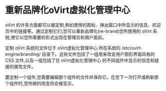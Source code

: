 # 重新品牌化oVirt虚拟化管理中心

oVirt 的许多方面都可以被定制,例如使用的图标、弹出窗口中所显示的信息、欢迎页中的链接等。通过定制它们,您可以重新品牌化(re-brand)您所使用的 oVirt 系统,使它以您所需要的形式出现在管理员和用户面前。

定制 oVirt 系统的文件位于 oVirt虚拟化管理中心 所在系统的 /etc/ovirt-engine/branding/ 目录下。这些文件包括了一组用来改变用户图形界面风格的 CSS 文件,以及一组包括了在 oVirt虚拟化管理中心 的不同组件中显示的信息和链接的属性文件。

要定制一个组件,您需要编辑那个组件的文件并保存它。在您下一次打开或刷新那个组件时,您所做的改变将会被显示。
